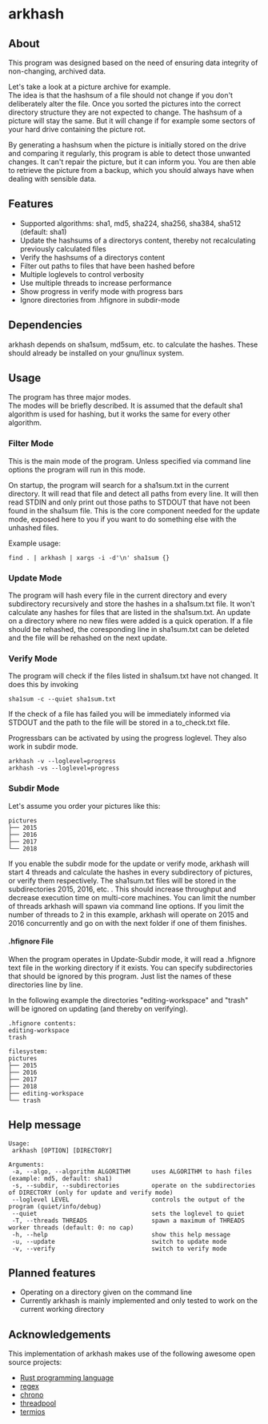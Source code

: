 # arkhash

## About
This program was designed based on the need of ensuring data integrity of non-changing, archived data.

Let's take a look at a picture archive for example.       
The idea is that the hashsum of a file should not change if you don't deliberately alter the file.
Once you sorted the pictures into the correct directory structure they are not expected to change.
The hashsum of a picture will stay the same. But it will change if for example some sectors of your
hard drive containing the picture rot.

By generating a hashsum when the picture is initially stored on the drive and comparing it regularly,
this program is able to detect those unwanted changes. It can't repair the picture, but it can inform
you. You are then able to retrieve the picture from a backup, which you should always have when dealing
with sensible data.

## Features
* Supported algorithms: sha1, md5, sha224, sha256, sha384, sha512 (default: sha1)
* Update the hashsums of a directorys content, thereby not recalculating previously calculated files
* Verify the hashsums of a directorys content
* Filter out paths to files that have been hashed before
* Multiple loglevels to control verbosity
* Use multiple threads to increase performance
* Show progress in verify mode with progress bars
* Ignore directories from .hfignore in subdir-mode

## Dependencies
arkhash depends on sha1sum, md5sum, etc. to calculate the hashes.
These should already be installed on your gnu/linux system.

## Usage
The program has three major modes.        
The modes will be briefly described. It is assumed that the default sha1 algorithm is used for hashing,
but it works the same for every other algorithm.

### Filter Mode
This is the main mode of the program. Unless specified via command line options the program will run
in this mode.

On startup, the program will search for a sha1sum.txt in the current directory. It will read that
file and detect all paths from every line. It will then read STDIN and only print out those paths
to STDOUT that have not been found in the sha1sum file. This is the core component needed for the
update mode, exposed here to you if you want to do something else with the unhashed files.

Example usage:        
```
find . | arkhash | xargs -i -d'\n' sha1sum {}
```

### Update Mode
The program will hash every file in the current directory and every subdirectory recursively and store
the hashes in a sha1sum.txt file. It won't calculate any hashes for files that are listed in the 
sha1sum.txt. An update on a directory where no new files were added is a quick operation. If a file
should be rehashed, the coresponding line in sha1sum.txt can be deleted and the file will be rehashed
on the next update.

### Verify Mode
The program will check if the files listed in sha1sum.txt have not changed. It does this by invoking
```
sha1sum -c --quiet sha1sum.txt
```
If the check of a file has failed you will be immediately informed via STDOUT and the path to the
file will be stored in a to_check.txt file.

Progressbars can be activated by using the progress loglevel.
They also work in subdir mode.
```
arkhash -v --loglevel=progress
arkhash -vs --loglevel=progress
```

### Subdir Mode
Let's assume you order your pictures like this:
```
pictures
├── 2015
├── 2016
├── 2017
└── 2018
```
If you enable the subdir mode for the update or verify mode, arkhash will start 4 threads and
calculate the hashes in every subdirectory of pictures, or verify them respectively.
The sha1sum.txt files will be stored in the subdirectories 2015, 2016, etc. .
This should increase throughput and decrease execution time on multi-core machines.
You can limit the number of threads arkhash will spawn via command line options.
If you limit the number of threads to 2 in this example, arkhash will operate on 2015 and 2016
concurrently and go on with the next folder if one of them finishes.

#### .hfignore File
When the program operates in Update-Subdir mode, it will read a .hfignore text file in the working directory if it exists.
You can specify subdirectories that should be ignored by this program. Just list the names of these
directories line by line.

In the following example the directories "editing-workspace" and "trash" will be ignored on updating
(and thereby on verifying).
```
.hfignore contents:
editing-workspace
trash

filesystem:
pictures
├── 2015
├── 2016
├── 2017
├── 2018
├── editing-workspace
└── trash
```

## Help message
```
Usage:
 arkhash [OPTION] [DIRECTORY]

Arguments:
 -a, --algo, --algorithm ALGORITHM      uses ALGORITHM to hash files (example: md5, default: sha1)
 -s, --subdir, --subdirectories         operate on the subdirectories of DIRECTORY (only for update and verify mode)
 --loglevel LEVEL                       controls the output of the program (quiet/info/debug)
 --quiet                                sets the loglevel to quiet
 -T, --threads THREADS                  spawn a maximum of THREADS worker threads (default: 0: no cap)
 -h, --help                             show this help message
 -u, --update                           switch to update mode
 -v, --verify                           switch to verify mode
```

## Planned features
* Operating on a directory given on the command line
 * Currently arkhash is mainly implemented and only tested to work on the current working directory

## Acknowledgements
This implementation of arkhash makes use of the following awesome open source projects:
* [Rust programming language](https://www.rust-lang.org)
* [regex](https://crates.io/crates/regex)
* [chrono](https://crates.io/crates/chrono)
* [threadpool](https://crates.io/crates/threadpool)
* [termios](https://crates.io/crates/termios)
